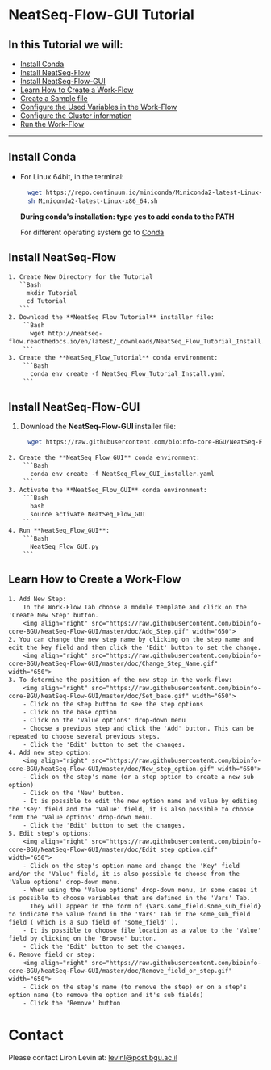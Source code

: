 # NeatSeq-Flow-GUI Tutorial

## In this Tutorial we will:
 - [Install Conda](#install-conda)
 - [Install NeatSeq-Flow](#install-neatseq-flow)
 - [Install NeatSeq-Flow-GUI](#install-neatseq-flow-gui)
 - [Learn How to Create a Work-Flow](#learn-how-to-create-a-work-flow)
 - [Create a Sample file](#create-a-sample-file)
 - [Configure the Used Variables in the Work-Flow](#configure-the-used-variables-in-the-work-flow)
 - [Configure the Cluster information ](#configure-the-cluster-information)
 - [Run the Work-Flow](#run-the-work-flow)




***


## Install Conda

  - For Linux 64bit, in the terminal:
    ```Bash
      wget https://repo.continuum.io/miniconda/Miniconda2-latest-Linux-x86_64.sh
      sh Miniconda2-latest-Linux-x86_64.sh
    ```
    **During conda's installation: type yes to add conda to the PATH**
    
    For different operating system go to [Conda](https://conda.io/miniconda.html) 
    
## Install NeatSeq-Flow 
    1. Create New Directory for the Tutorial
       ``Bash
         mkdir Tutorial
         cd Tutorial
       ```
    2. Download the **NeatSeq Flow Tutorial** installer file:
        ``Bash
          wget http://neatseq-flow.readthedocs.io/en/latest/_downloads/NeatSeq_Flow_Tutorial_Install.yaml
        ```
    3. Create the **NeatSeq_Flow_Tutorial** conda environment:
        ```Bash
          conda env create -f NeatSeq_Flow_Tutorial_Install.yaml
        ```  


## Install NeatSeq-Flow-GUI
   1. Download the **NeatSeq-Flow-GUI** installer file:
        ```Bash
          wget https://raw.githubusercontent.com/bioinfo-core-BGU/NeatSeq-Flow-GUI/master/NeatSeq_Flow_GUI_installer.yaml
        ```
    2. Create the **NeatSeq_Flow_GUI** conda environment:
        ```Bash
          conda env create -f NeatSeq_Flow_GUI_installer.yaml
        ```  
    3. Activate the **NeatSeq_Flow_GUI** conda environment:
        ```Bash
          bash
          source activate NeatSeq_Flow_GUI
        ```
    4. Run **NeatSeq_Flow_GUI**:
        ```Bash 
          NeatSeq_Flow_GUI.py
        ```
    
## Learn How to Create a Work-Flow
    1. Add New Step:
        In the Work-Flow Tab choose a module template and click on the 'Create New Step' button.
        <img align="right" src="https://raw.githubusercontent.com/bioinfo-core-BGU/NeatSeq-Flow-GUI/master/doc/Add_Step.gif" width="650">
    2. You can change the new step name by clicking on the step name and edit the key field and then click the 'Edit' button to set the change. 
        <img align="right" src="https://raw.githubusercontent.com/bioinfo-core-BGU/NeatSeq-Flow-GUI/master/doc/Change_Step_Name.gif" width="650">
    3. To determine the position of the new step in the work-flow:
        <img align="right" src="https://raw.githubusercontent.com/bioinfo-core-BGU/NeatSeq-Flow-GUI/master/doc/Set_base.gif" width="650">    
        - Click on the step button to see the step options 
        - Click on the base option
        - Click on the 'Value options' drop-down menu
        - Choose a previous step and click the 'Add' button. This can be repeated to choose several previous steps.
        - Click the 'Edit' button to set the changes.
    4. Add new step option:
        <img align="right" src="https://raw.githubusercontent.com/bioinfo-core-BGU/NeatSeq-Flow-GUI/master/doc/New_step_option.gif" width="650">    
        - Click on the step's name (or a step option to create a new sub option)
        - Click on the 'New' button.
        - It is possible to edit the new option name and value by editing the 'Key' field and the 'Value' field, it is also possible to choose from the 'Value options' drop-down menu.
        - Click the 'Edit' button to set the changes.
    5. Edit step's options:
        <img align="right" src="https://raw.githubusercontent.com/bioinfo-core-BGU/NeatSeq-Flow-GUI/master/doc/Edit_step_option.gif" width="650">    
        - Click on the step's option name and change the 'Key' field and/or the 'Value' field, it is also possible to choose from the 'Value options' drop-down menu.
        - When using the 'Value options' drop-down menu, in some cases it is possible to choose variables that are defined in the 'Vars' Tab.
          They will appear in the form of {Vars.some_field.some_sub_field} to indicate the value found in the 'Vars' Tab in the some_sub_field field ( which is a sub field of 'some_field' ).  
        - It is possible to choose file location as a value to the 'Value' field by clicking on the 'Browse' button. 
        - Click the 'Edit' button to set the changes.        
    6. Remove field or step:
        <img align="right" src="https://raw.githubusercontent.com/bioinfo-core-BGU/NeatSeq-Flow-GUI/master/doc/Remove_field_or_step.gif" width="650">    
        - Click on the step's name (to remove the step) or on a step's option name (to remove the option and it's sub fields) 
        - Click the 'Remove' button
        
# Contact
Please contact Liron Levin at: [levinl@post.bgu.ac.il](mailto:levinl@post.bgu.ac.il)
